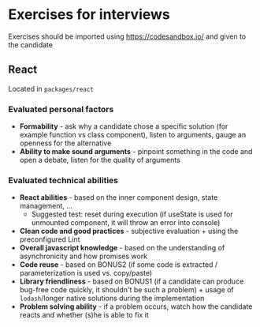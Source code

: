 # Exercises for interviews

Exercises should be imported using https://codesandbox.io/ and given to the candidate

## React

Located in `packages/react`

### Evaluated personal factors

* **Formability** - ask why a candidate chose a specific solution (for example function vs class component), listen to arguments, gauge an openness for the alternative
* **Ability to make sound arguments** - pinpoint something in the code and open a debate, listen for the quality of arguments

### Evaluated technical abilities

* **React abilities** - based on the inner component design, state management, ...
  * Suggested test: reset during execution (if useState is used for unmounted component, it will throw an error into console)
* **Clean code and good practices** - subjective evaluation + using the preconfigured Lint
* **Overall javascript knowledge** - based on the understanding of asynchronicity and how promises work
* **Code reuse** - based on BONUS2 (if some code is extracted / parameterization is used vs. copy/paste)
* **Library friendliness** - based on BONUS1 (if a candidate can produce bug-free code quickly, it shouldn't be such a problem) + usage of `lodash`/longer native solutions during the implementation
* **Problem solving ability** - if a problem occurs, watch how the candidate reacts and whether (s)he is able to fix it
